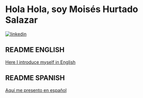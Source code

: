 
# Hola Hola, soy Moisés Hurtado Salazar
[![linkedin](https://img.shields.io/badge/linkedin-0A66C2?style=for-the-badge&logo=linkedin&logoColor=white)](https://www.linkedin.com/in/moiseshurtado/)

## README ENGLISH
[Here I introduce myself in English](README_EN.md)

## README SPANISH
[Aquí me presento en español](README_SP.md)